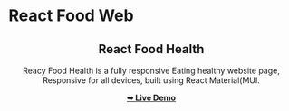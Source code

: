 # React Food Web

<div align="center">

  <h2 align="center">React Food Health</h2>

  Reacy Food Health is a fully responsive Eating healthy website page, <br />Responsive for all devices, built using React Material(MUI.

  <a href="https://mp3mba.github.io/React-Food-App/"><strong>➥ Live Demo</strong></a>

</div>
 
